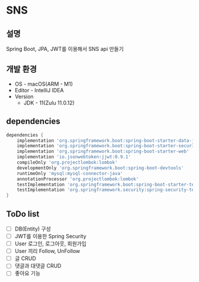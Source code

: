 # SNS

## 설명

Spring Boot, JPA, JWT를 이용해서 SNS api 만들기

## 개발 환경

- OS - macOS(ARM - M1)
- Editor - IntelliJ IDEA
- Version
    - JDK - 11(Zulu 11.0.12)

## dependencies

```gradle
dependencies {
    implementation 'org.springframework.boot:spring-boot-starter-data-jpa'
    implementation 'org.springframework.boot:spring-boot-starter-security'
    implementation 'org.springframework.boot:spring-boot-starter-web'
    implementation 'io.jsonwebtoken:jjwt:0.9.1'
    compileOnly 'org.projectlombok:lombok'
    developmentOnly 'org.springframework.boot:spring-boot-devtools'
    runtimeOnly 'mysql:mysql-connector-java'
    annotationProcessor 'org.projectlombok:lombok'
    testImplementation 'org.springframework.boot:spring-boot-starter-test'
    testImplementation 'org.springframework.security:spring-security-test'
}
```

## ToDo list

- [ ] DB(Entity) 구성
- [ ] JWT를 이용한 Spring Security
- [ ] User 로그인, 로그아웃, 회원가입
- [ ] User 끼리 Follow, UnFollow
- [ ] 글 CRUD
- [ ] 댓글과 대댓글 CRUD
- [ ] 좋아요 기능
